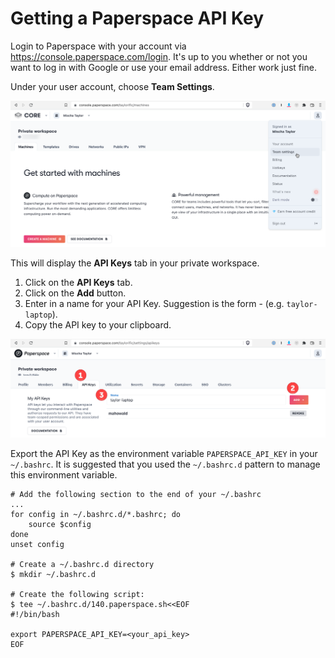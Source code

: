 Getting a Paperspace API Key
============================
Login to Paperspace with your account via https://console.paperspace.com/login. It's up to you whether or not you want to log in with Google or use your email address. Either work just fine.

Under your user account, choose **Team Settings**.

![Paperspace User Settings](images/paperspace-user-settings.png)

This will display the **API Keys** tab in your private workspace.
1. Click on the **API Keys** tab.
2. Click on the **Add** button.
3. Enter in a name for your API Key. Suggestion is the form <username>-<machine> (e.g. `taylor-laptop`).
4. Copy the API key to your clipboard.

![Paperspace API Key](images/paperspace-api-key.png)
  
Export the API Key as the environment variable `PAPERSPACE_API_KEY` in your `~/.bashrc`. It is suggested that you used the `~/.bashrc.d` pattern to manage this environment variable.
  
```
# Add the following section to the end of your ~/.bashrc
...
for config in ~/.bashrc.d/*.bashrc; do
    source $config
done
unset config

# Create a ~/.bashrc.d directory
$ mkdir ~/.bashrc.d

# Create the following script:
$ tee ~/.bashrc.d/140.paperspace.sh<<EOF
#!/bin/bash

export PAPERSPACE_API_KEY=<your_api_key>
EOF
```
